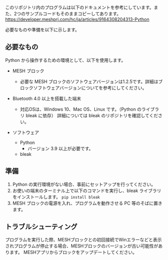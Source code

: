 このリポジトリ内のプログラムは以下のドキュメントを参考にしています。また、2つのサンプルコードもそのままコピーしてあります。
https://developer.meshprj.com/hc/ja/articles/9164308204313-Python

必要なものや準備を以下に示します。

## 必要なもの
Python から操作するための環境として、以下を使用します。

- MESH ブロック

  - 必要な MESH ブロックのソフトウェアバージョンは1.2.5です。詳細はブロックソフトウェアバージョンについてを参考にしてください。
 
- Bluetooth 4.0 以上を搭載した端末

  - 対応OSは、Windows 10、Mac OS、Linux です。（Python のライブラリ bleak に依存）
  詳細については bleak のリポジトリを確認してください。

- ソフトウェア

  - Python
    - バージョン 3.9 以上が必要です。
  - bleak

## 準備
1. Python の実行環境がない場合、事前にセットアップを行ってください。
2. お使いの端末のターミナル上で以下のコマンドを実行し、bleak ライブラリをインストールします。
```pip install bleak```
3. MESH ブロックの電源を入れ、プログラムを動作させる PC 等のそばに置きます。

## トラブルシューティング
プログラムを実行した際、MESHブロックとの初回接続でWinエラーなどと表示されプログラムが停止する場合、MESHブロックのバージョンが古い可能性があります。
MESHアプリからブロックをアップデートしてください。
